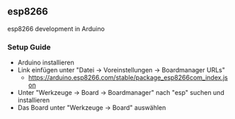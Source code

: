 ## esp8266
esp8266 development in Arduino

### Setup Guide
* Arduino installieren
* Link einfügen unter "Datei -> Voreinstellungen -> Boardmanager URLs"
  * https://arduino.esp8266.com/stable/package_esp8266com_index.json
* Unter "Werkzeuge -> Board -> Boardmanager" nach "esp" suchen und installieren
* Das Board unter "Werkzeuge -> Board" auswählen